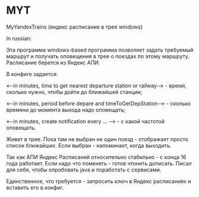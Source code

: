 # MYT
MyYandexTrains (яндекс расписание в трее windows)

In russian:

Эта программа windows-based программа позволяет задать требуемый маршрут и получать оповещения в трее о поездах по этому маршруту.
Расписание берется из Яндекс АПИ.

В конфиге задается:

<--in minutes, time to get nearest departure station or railway--> - время, сколько нужно, чтобы дойти до ближайшей станции;

<--in minutes, period before depare and timeToGetDepStation--> - сколько времени до момента выхода надо оповещать;

<--in minutes, create notification every ... --> - с какой частотой оповещать.


Живет в трее. 
Пока там не выбран не один поезд - отображает просто список ближайших.
Если выбран - напоминает, когда выходить.

Так как АПИ Яндекс Расписаний относительно стабильно - с конца 16 года работает.
Если надо что поменять - готов чтонить дописать.
Писал для себя, чтобы опробовать java и поработать с сервисами.

Единственное, что требуется - запросить ключ в Яндекс расписаниях и вставить его в конфиг.
